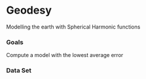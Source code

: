 # Geodesy

Modelling the earth with Spherical Harmonic functions

### Goals

Compute a model with the lowest average error

### Data Set